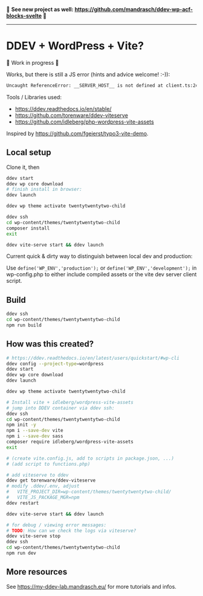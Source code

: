 

📣 **See new project as well:
https://github.com/mandrasch/ddev-wp-acf-blocks-svelte 📣** 


<hr>


# DDEV + WordPress + Vite?

🚧 Work in progress 🚧

Works, but there is still a JS error (hints and advice welcome! :-)):

```bash
Uncaught ReferenceError: __SERVER_HOST__ is not defined at client.ts:24:20
```

Tools / Libraries used:

- https://ddev.readthedocs.io/en/stable/
- https://github.com/torenware/ddev-viteserve
- https://github.com/idleberg/php-wordpress-vite-assets

Inspired by https://github.com/fgeierst/typo3-vite-demo. 

## Local setup

Clone it, then

```bash
ddev start
ddev wp core download
# finish install in browser:
ddev launch

ddev wp theme activate twentytwentytwo-child

ddev ssh
cd wp-content/themes/twentytwentytwo-child
composer install
exit

ddev vite-serve start && ddev launch
```

Current quick & dirty way to distinguish between local dev and production:

Use `define('WP_ENV','production');` or `define('WP_ENV','development');` in wp-config.php to either include compiled assets or the vite dev server client script. 

## Build

```bash
ddev ssh
cd wp-content/themes/twentytwentytwo-child
npm run build
```

## How was this created?

```bash
# https://ddev.readthedocs.io/en/latest/users/quickstart/#wp-cli
ddev config --project-type=wordpress
ddev start
ddev wp core download
ddev launch

ddev wp theme activate twentytwentytwo-child

# Install vite + idleberg/wordpress-vite-assets
# jump into DDEV container via ddev ssh:
ddev ssh
cd wp-content/themes/twentytwentytwo-child
npm init -y
npm i --save-dev vite
npm i --save-dev sass
composer require idleberg/wordpress-vite-assets
exit

# (create vite.config.js, add to scripts in package.json, ...)
# (add script to functions.php)

# add viteserve to ddev
ddev get torenware/ddev-viteserve
# modify .ddev/.env, adjust
#   VITE_PROJECT_DIR=wp-content/themes/twentytwentytwo-child/
#   VITE_JS_PACKAGE_MGR=npm
ddev restart

ddev vite-serve start && ddev launch

# for debug / viewing error messages:
# TODO: How can we check the logs via viteserve?
ddev vite-serve stop
ddev ssh
cd wp-content/themes/twentytwentytwo-child
npm run dev
```

## More resources

See https://my-ddev-lab.mandrasch.eu/ for more tutorials and infos.
